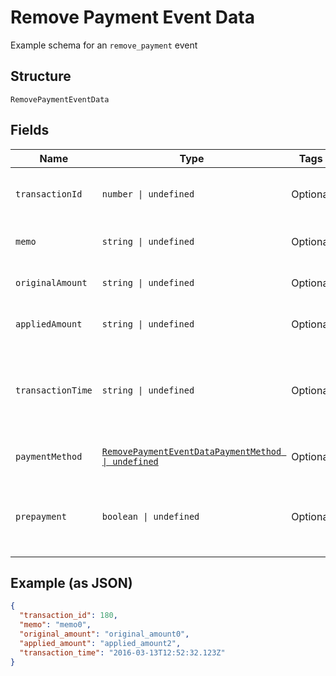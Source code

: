 
# Remove Payment Event Data

Example schema for an `remove_payment` event

## Structure

`RemovePaymentEventData`

## Fields

| Name | Type | Tags | Description |
|  --- | --- | --- | --- |
| `transactionId` | `number \| undefined` | Optional | Transaction ID of the original payment that was removed |
| `memo` | `string \| undefined` | Optional | Memo of the original payment |
| `originalAmount` | `string \| undefined` | Optional | Full amount of the original payment |
| `appliedAmount` | `string \| undefined` | Optional | Applied amount of the original payment |
| `transactionTime` | `string \| undefined` | Optional | Transaction time of the original payment, in ISO 8601 format, i.e. "2019-06-07T17:20:06Z" |
| `paymentMethod` | [`RemovePaymentEventDataPaymentMethod \| undefined`](../../doc/models/containers/remove-payment-event-data-payment-method.md) | Optional | This is a container for one-of cases. |
| `prepayment` | `boolean \| undefined` | Optional | The flag that shows whether the original payment was a prepayment or not |

## Example (as JSON)

```json
{
  "transaction_id": 180,
  "memo": "memo0",
  "original_amount": "original_amount0",
  "applied_amount": "applied_amount2",
  "transaction_time": "2016-03-13T12:52:32.123Z"
}
```

